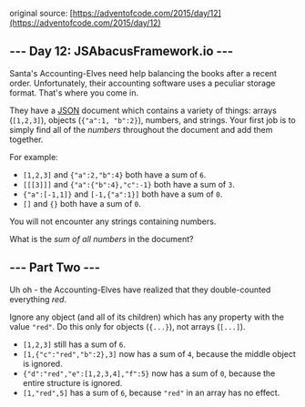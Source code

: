original source: [https://adventofcode.com/2015/day/12](https://adventofcode.com/2015/day/12)
## --- Day 12: JSAbacusFramework.io ---
Santa's Accounting-Elves need help balancing the books after a recent order.  Unfortunately, their accounting software uses a peculiar storage format.  That's where you come in.

They have a [JSON](http://json.org/) document which contains a variety of things: arrays (<code>[1,2,3]</code>), objects (<code>{"a":1, "b":2}</code>), numbers, and strings.  Your first job is to simply find all of the <em>numbers</em> throughout the document and add them together.

For example:


 - <code>[1,2,3]</code> and <code>{"a":2,"b":4}</code> both have a sum of <code>6</code>.
 - <code>[[[3]]]</code> and <code>{"a":{"b":4},"c":-1}</code> both have a sum of <code>3</code>.
 - <code>{"a":[-1,1]}</code> and <code>[-1,{"a":1}]</code> both have a sum of <code>0</code>.
 - <code>[]</code> and <code>{}</code> both have a sum of <code>0</code>.

You will not encounter any strings containing numbers.

What is the <em>sum of all numbers</em> in the document?


## --- Part Two ---
Uh oh - the Accounting-Elves have realized that they double-counted everything <em>red</em>.

Ignore any object (and all of its children) which has any property with the value <code>"red"</code>.  Do this only for objects (<code>{...}</code>), not arrays (<code>[...]</code>).


 - <code>[1,2,3]</code> still has a sum of <code>6</code>.
 - <code>[1,{"c":"red","b":2},3]</code> now has a sum of <code>4</code>, because the middle object is ignored.
 - <code>{"d":"red","e":[1,2,3,4],"f":5}</code> now has a sum of <code>0</code>, because the entire structure is ignored.
 - <code>[1,"red",5]</code> has a sum of <code>6</code>, because <code>"red"</code> in an array has no effect.


